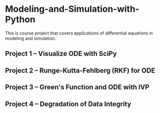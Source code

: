 # Modeling-and-Simulation-with-Python
This is course project that covers applications of differential equations in modeling and simulation.

## Project 1 – Visualize ODE with SciPy
## Project 2 – Runge-Kutta-Fehlberg (RKF) for ODE
## Project 3 – Green's Function and ODE with IVP
## Project 4 – Degradation of Data Integrity
